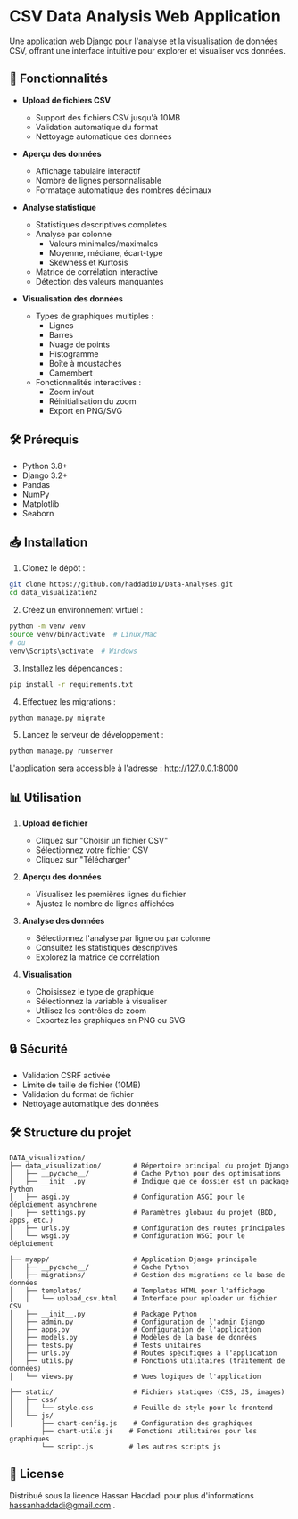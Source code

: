 # CSV Data Analysis Web Application

Une application web Django pour l'analyse et la visualisation de données CSV, offrant une interface intuitive pour explorer et visualiser vos données.

## 🌟 Fonctionnalités

- **Upload de fichiers CSV**
  - Support des fichiers CSV jusqu'à 10MB
  - Validation automatique du format
  - Nettoyage automatique des données

- **Aperçu des données**
  - Affichage tabulaire interactif
  - Nombre de lignes personnalisable
  - Formatage automatique des nombres décimaux

- **Analyse statistique**
  - Statistiques descriptives complètes
  - Analyse par colonne
    - Valeurs minimales/maximales
    - Moyenne, médiane, écart-type
    - Skewness et Kurtosis
  - Matrice de corrélation interactive
  - Détection des valeurs manquantes

- **Visualisation des données**
  - Types de graphiques multiples :
    - Lignes
    - Barres
    - Nuage de points
    - Histogramme
    - Boîte à moustaches
    - Camembert
  - Fonctionnalités interactives :
    - Zoom in/out
    - Réinitialisation du zoom
    - Export en PNG/SVG

## 🛠 Prérequis

- Python 3.8+
- Django 3.2+
- Pandas
- NumPy
- Matplotlib
- Seaborn

## 📥 Installation

1. Clonez le dépôt :
```bash
git clone https://github.com/haddadi01/Data-Analyses.git
cd data_visualization2
```

2. Créez un environnement virtuel :
```bash
python -m venv venv
source venv/bin/activate  # Linux/Mac
# ou
venv\Scripts\activate  # Windows
```

3. Installez les dépendances :
```bash
pip install -r requirements.txt
```

4. Effectuez les migrations :
```bash
python manage.py migrate
```

5. Lancez le serveur de développement :
```bash
python manage.py runserver
```

L'application sera accessible à l'adresse : http://127.0.0.1:8000

## 📊 Utilisation

1. **Upload de fichier**
   - Cliquez sur "Choisir un fichier CSV"
   - Sélectionnez votre fichier CSV
   - Cliquez sur "Télécharger"

2. **Aperçu des données**
   - Visualisez les premières lignes du fichier
   - Ajustez le nombre de lignes affichées

3. **Analyse des données**
   - Sélectionnez l'analyse par ligne ou par colonne
   - Consultez les statistiques descriptives
   - Explorez la matrice de corrélation

4. **Visualisation**
   - Choisissez le type de graphique
   - Sélectionnez la variable à visualiser
   - Utilisez les contrôles de zoom
   - Exportez les graphiques en PNG ou SVG

## 🔒 Sécurité

- Validation CSRF activée
- Limite de taille de fichier (10MB)
- Validation du format de fichier
- Nettoyage automatique des données

## 🛠 Structure du projet

```
DATA_visualization/
├── data_visualization/        # Répertoire principal du projet Django
│   ├── __pycache__/           # Cache Python pour des optimisations
│   ├── __init__.py            # Indique que ce dossier est un package Python
│   ├── asgi.py                # Configuration ASGI pour le déploiement asynchrone
│   ├── settings.py            # Paramètres globaux du projet (BDD, apps, etc.)
│   ├── urls.py                # Configuration des routes principales
│   └── wsgi.py                # Configuration WSGI pour le déploiement

├── myapp/                     # Application Django principale
│   ├── __pycache__/           # Cache Python
│   ├── migrations/            # Gestion des migrations de la base de données
│   ├── templates/             # Templates HTML pour l'affichage
│   │   └── upload_csv.html    # Interface pour uploader un fichier CSV
│   ├── __init__.py            # Package Python
│   ├── admin.py               # Configuration de l'admin Django
│   ├── apps.py                # Configuration de l'application
│   ├── models.py              # Modèles de la base de données
│   ├── tests.py               # Tests unitaires
│   ├── urls.py                # Routes spécifiques à l'application
│   ├── utils.py               # Fonctions utilitaires (traitement de données)
│   └── views.py               # Vues logiques de l'application

├── static/                    # Fichiers statiques (CSS, JS, images)
│   ├── css/
│   │   └── style.css          # Feuille de style pour le frontend
│   └── js/
│       ├── chart-config.js    # Configuration des graphiques
        ├── chart-utils.js    # Fonctions utilitaires pour les graphiques
        └── script.js         # les autres scripts js 
```



## 📝 License

Distribué sous la licence Hassan Haddadi pour plus d'informations hassanhaddadi@gmail.com .
